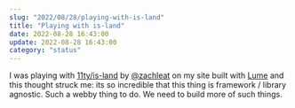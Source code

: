 ```yaml
---
slug: "2022/08/28/playing-with-is-land"
title: "Playing with is-land"
date: 2022-08-28 16:43:00
update: 2022-08-28 16:43:00
category: "status"
---
```


I was playing with [11ty/is-land](https://github.com/11ty/is-land) by [@zachleat](https://www.zachleat.com/) on my site built with [Lume](https://lume.land) and this thought struck me: its so incredible that this thing is framework / library agnostic. Such a webby thing to do. We need to build more of such things.
